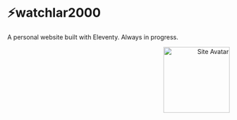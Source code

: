 # ⚡watchlar2000

A personal website built with Eleventy. Always in progress.

<div align="right">
  <img src="https://res.cloudinary.com/dezfqozcv/image/upload/v1758707425/7ph7N4nHrw-300_pofutr.webp" alt="Site Avatar" width="150" height="auto">
</div>
